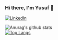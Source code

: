 ### Hi there, I'm Yusuf 👋

[![LinkedIn](https://img.shields.io/badge/LinkedIn-0077B5?style=for-the-badge&logo=linkedin&logoColor=white)](https://www.linkedin.com/in/eliacikyusuf/)

![Anurag's github stats](https://github-readme-stats.vercel.app/api?username=yusufeliacik&theme=maroongold&show_icons=true) </br>
[![Top Langs](https://github-readme-stats.vercel.app/api/top-langs/?username=yusufeliacik&layout=compact&theme=maroongold)](https://github.com/yusufeliacik/github-readme-stats) </br>

<!--
**yusufeliacik/yusufeliacik** is a ✨ _special_ ✨ repository because its `README.md` (this file) appears on your GitHub profile.

Here are some ideas to get you started:

- 🔭 I’m currently working on ...
- 🌱 I’m currently learning ...
- 👯 I’m looking to collaborate on ...
- 🤔 I’m looking for help with ...
- 💬 Ask me about ...
- 📫 How to reach me: ...
- 😄 Pronouns: ...
- ⚡ Fun fact: ...
-->
